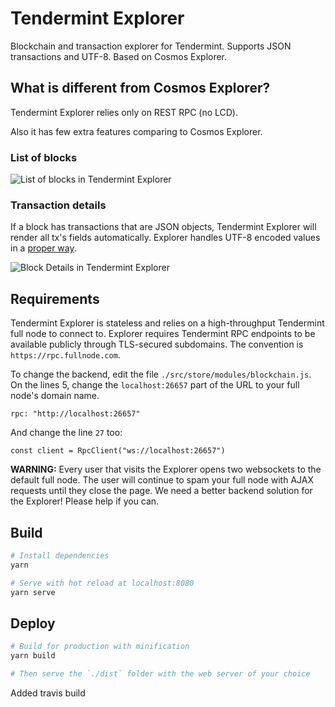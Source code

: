 # Tendermint Explorer

Blockchain and transaction explorer for Tendermint. Supports JSON transactions and UTF-8.
Based on Cosmos Explorer.

## What is different from Cosmos Explorer?

Tendermint Explorer relies only on REST RPC (no LCD).

Also it has few extra features comparing to Cosmos Explorer.

### List of blocks

![List of blocks in Tendermint Explorer](https://res.cloudinary.com/thedapper/image/upload/v1542225119/Screen_Shot_2018-11-14_at_9.51.18_PM.png)

### Transaction details

If a block has transactions that are JSON objects, Tendermint Explorer will render all tx's fields automatically. 
Explorer handles UTF-8 encoded values in a [proper way](https://developer.mozilla.org/en-US/docs/Web/API/WindowBase64/Base64_encoding_and_decoding).

![Block Details in Tendermint Explorer](https://res.cloudinary.com/thedapper/image/upload/v1542224916/Screen_Shot_2018-11-14_at_9.47.47_PM.png)

## Requirements

Tendermint Explorer is stateless and relies on a high-throughput Tendermint full node to connect to. 
Explorer requires Tendermint RPC endpoints to be available publicly through TLS-secured subdomains. 
The convention is `https://rpc.fullnode.com`.

To change the backend, edit the file `./src/store/modules/blockchain.js`. 
On the lines 5, change the `localhost:26657` part of the URL to your full node's domain name. 

```
rpc: "http://localhost:26657"
```

And change the line `27` too:

```
const client = RpcClient("ws://localhost:26657")
```

**WARNING:** Every user that visits the Explorer opens two websockets to the default full node. 
The user will continue to spam your full node with AJAX requests until they close the page. 
We need a better backend solution for the Explorer! Please help if you can.

## Build

```sh
# Install dependencies
yarn

# Serve with hot reload at localhost:8080
yarn serve
```

## Deploy

```sh
# Build for production with minification
yarn build

# Then serve the `./dist` folder with the web server of your choice
```
Added travis build
